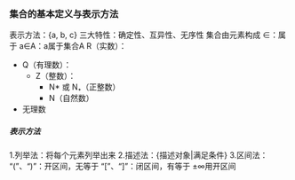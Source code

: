 ### 集合的基本定义与表示方法
表示方法：{a, b, c}
三大特性：确定性、互异性、无序性
集合由元素构成
∈：属于
a∈A：a属于集合A
R（实数）：
- Q（有理数）：
    - Z（整数）：
        - N* 或 N₊（正整数）
        - N（自然数）
- 无理数
##### 表示方法
1.列举法：将每个元素列举出来
2.描述法：{描述对象|满足条件}
3.区间法：
    “(”、“)”：开区间，无等于
    “[”、“]”：闭区间，有等于
    ±∞用开区间